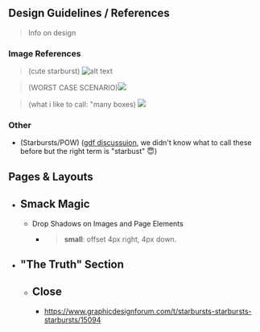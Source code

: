 ## Design Guidelines / References

> Info on design

### Image References
> (cute starburst) ![alt text](graphic-references/image.png)

> (WORST CASE SCENARIO)![](https://www.ebydesign.co.uk/wp-content/uploads/2021/08/Bad-ad.png)

> (what i like to call: "many boxes) ![](https://www.marq.com/wp-content/uploads/2022/12/image4-1.webp) 

### Other
- (Starbursts/POW) ([gdf discussuion](https://www.graphicdesignforum.com/t/starbursts-starbursts-starbursts/15094), we didn't know what to call these before but the right term is "starbust" 😇)

## Pages & Layouts
  - ## Smack Magic
    - Drop Shadows on Images and Page Elements
      - > **small**: offset 4px right, 4px down.
  - ## "The Truth" Section
    - ## Close
      - https://www.graphicdesignforum.com/t/starbursts-starbursts-starbursts/15094
